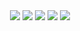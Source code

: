 <div align="center">
  <a href="https://www.linkedin.com/in/vitoralbergaria/" target="_blank"><img src="https://img.shields.io/badge/-LinkedIn-7F2BFF?style=for-the-badge&logoColor=white" target="_blank"></a>
  <a href="https://vitor-albergaria.github.io/vitor-albergaria/" target="_blank"><img src="https://img.shields.io/badge/-Portfólio-486DF7?style=for-the-badge&logoColor=white" target="_blank"></a>
  <a href="https://vitor-albergaria.github.io/shiba-ui-core/" target="_blank"><img src="https://img.shields.io/badge/-Storybook-ED4968?style=for-the-badge&logoColor=white" target="_blank"></a>
  <a href="https://www.figma.com/design/OE4BUqiI4sLNfmQiKNA2MJ/Vitor-Abergaria---Web-%26-Mobile?node-id=2-2&p=f&t=t93RKriLxDNn6RuR-0" target="_blank"><img src="https://img.shields.io/badge/-Figma-0EB75A?style=for-the-badge&logoColor=white" target="_blank"></a>
  <a href="https://www.npmjs.com/~vitor-albergaria" target="_blank"><img src="https://img.shields.io/badge/-NPMjs-C33336?style=for-the-badge&logoColor=white" target="_blank"></a>
</div>
